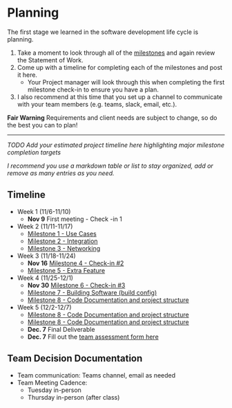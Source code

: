 # Planning

The first stage we learned in the software development life cycle is planning. 

1. Take a moment to look through all of the [milestones](./../) and again review the Statement of Work. 
2. Come up with a timeline for completing each of the milestones and post it here.
	- Your Project manager will look through this when completing the first milestone check-in to ensure you have a plan.
3. I also recommend at this time that you set up a channel to communicate with your team members (e.g. teams, slack, email, etc.).

**Fair Warning** Requirements and client needs are subject to change, so do the best you can to plan!

<hr>

*TODO Add your estimated project timeline here highlighting major milestone completion targets*

*I recommend you use a markdown table or list to stay organized, add or remove as many entries as you need.*


## Timeline

- Week 1 (11/6-11/10)
	* **Nov 9** First meeting - Check -in 1
- Week 2 (11/11-11/17)
	* [Milestone 1 - Use Cases](./1/README.md)
	* [Milestone 2 - Integration](./2/README.md)
	* [Milestone 3 - Networking](./3/README.md)
- Week 3 (11/18-11/24)
	* **Nov 16** [Milestone 4 - Check-in #2](./4/README.md)
	* [Milestone 5 - Extra Feature](./5/README.md)
- Week 4 (11/25-12/1)
	* **Nov 30** [Milestone 6 - Check-in #3](./6/README.md)
	* [Milestone 7 - Building Software (build config)](./7/README.md)
	* [Milestone 8 - Code Documentation and project structure](./8/README.md)
- Week 5 (12/2-12/7)
 	* [Milestone 8 - Code Documentation and project structure](./8/README.md)
	* [Milestone 8 - Code Documentation and project structure](./8/README.md)
	* **Dec. 7** Final Deliverable 
	* **Dec. 7** Fill out the [team assessment form here](https://forms.gle/oULiS6RRnQy82FCSA)


## Team Decision Documentation
* Team communication: Teams channel, email as needed
* Team Meeting Cadence:
	* Tuesday in-person
	* Thursday in-person (after class)
